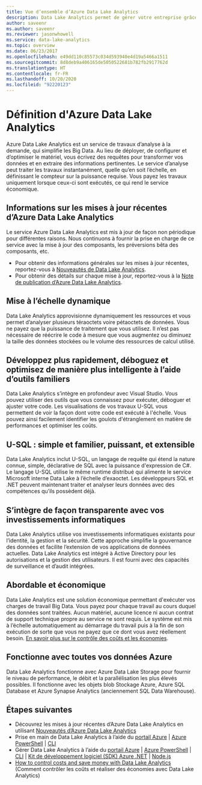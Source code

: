 ```yaml
---
title: Vue d’ensemble d’Azure Data Lake Analytics
description: Data Lake Analytics permet de gérer votre entreprise grâce aux informations obtenues dans vos données cloud, à n’importe quelle échelle.
author: saveenr
ms.author: saveenr
ms.reviewer: jasonwhowell
ms.service: data-lake-analytics
ms.topic: overview
ms.date: 06/23/2017
ms.openlocfilehash: e49dd110c85573c034d593940e4d19a5466a1511
ms.sourcegitcommit: 8d8deb9a406165de5050522681b782fb2917762d
ms.translationtype: HT
ms.contentlocale: fr-FR
ms.lasthandoff: 10/20/2020
ms.locfileid: "92220123"
---
```

# <a name="what-is-azure-data-lake-analytics"></a>Définition d'Azure Data Lake Analytics

Azure Data Lake Analytics est un service de travaux d’analyse à la demande, qui simplifie les Big Data. Au lieu de déployer, de configurer et d’optimiser le matériel, vous écrivez des requêtes pour transformer vos données et en extraire des informations pertinentes. Le service d’analyse peut traiter les travaux instantanément, quelle qu’en soit l’échelle, en définissant le compteur sur la puissance requise. Vous payez les travaux uniquement lorsque ceux-ci sont exécutés, ce qui rend le service économique. 

## <a name="azure-data-lake-analytics-recent-update-information"></a>Informations sur les mises à jour récentes d’Azure Data Lake Analytics

Le service Azure Data Lake Analytics est mis à jour de façon non périodique pour différentes raisons. Nous continuons à fournir la prise en charge de ce service avec la mise à jour des composants, les préversions bêta des composants, etc. 

- Pour obtenir des informations générales sur les mises à jour récentes, reportez-vous à [Nouveautés de Data Lake Analytics](data-lake-analytics-whats-new.md).
- Pour obtenir des détails sur chaque mise à jour, reportez-vous à la [Note de publication d’Azure Data Lake Analytics](https://github.com/Azure/AzureDataLake/tree/master/docs/Release_Notes).

## <a name="dynamic-scaling"></a>Mise à l’échelle dynamique
  
Data Lake Analytics approvisionne dynamiquement les ressources et vous permet d’analyser plusieurs téraoctets voire pétaoctets de données. Vous ne payez que la puissance de traitement que vous utilisez. Il n’est pas nécessaire de réécrire le code à mesure que vous augmentez ou diminuez la taille des données stockées ou le volume des ressources de calcul utilisé. 

## <a name="develop-faster-debug-and-optimize-smarter-using-familiar-tools"></a>Développez plus rapidement, déboguez et optimisez de manière plus intelligente à l’aide d’outils familiers
  
Data Lake Analytics s’intègre en profondeur avec Visual Studio. Vous pouvez utiliser des outils que vous connaissez pour exécuter, déboguer et ajuster votre code. Les visualisations de vos travaux U-SQL vous permettent de voir la façon dont votre code est exécuté à l'échelle. Vous pouvez ainsi facilement identifier les goulots d'étranglement en matière de performances et optimiser les coûts.

## <a name="u-sql-simple-and-familiar-powerful-and-extensible"></a>U-SQL : simple et familier, puissant, et extensible
  
Data Lake Analytics inclut U-SQL, un langage de requête qui étend la nature connue, simple, déclarative de SQL avec la puissance d'expression de C#. Le langage U-SQL utilise le même runtime distribué qui alimente le service Microsoft interne Data Lake à l’échelle d’exaoctet. Les développeurs SQL et .NET peuvent maintenant traiter et analyser leurs données avec des compétences qu’ils possèdent déjà.

## <a name="integrates-seamlessly-with-your-it-investments"></a>S’intègre de façon transparente avec vos investissements informatiques
  
Data Lake Analytics utilise vos investissements informatiques existants pour l’identité, la gestion et la sécurité. Cette approche simplifie la gouvernance des données et facilite l’extension de vos applications de données actuelles. Data Lake Analytics est intégré à Active Directory pour les autorisations et la gestion des utilisateurs. Il est fourni avec des capacités de surveillance et d’audit intégrées.

## <a name="affordable-and-cost-effective"></a>Abordable et économique

Data Lake Analytics est une solution économique permettant d'exécuter vos charges de travail Big Data. Vous payez pour chaque travail au cours duquel des données sont traitées. Aucun matériel, aucune licence ni aucun contrat de support technique propre au service ne sont requis. Le système est mis à l’échelle automatiquement au démarrage du travail puis à la fin de son exécution de sorte que vous ne payez que ce dont vous avez réellement besoin. [En savoir plus sur le contrôle des coûts et les économies](https://aka.ms/adlasavemoney).

## <a name="works-with-all-your-azure-data"></a>Fonctionne avec toutes vos données Azure
  
Data Lake Analytics fonctionne avec Azure Data Lake Storage pour fournir le niveau de performance, le débit et la parallélisation les plus élevés possibles. Il fonctionne avec les objets blob Stockage Azure, Azure SQL Database et Azure Synapse Analytics (anciennement SQL Data Warehouse).


## <a name="next-steps"></a>Étapes suivantes

* Découvrez les mises à jour récentes d’Azure Data Lake Analytics en utilisant [Nouveautés d’Azure Data Lake Analytics](data-lake-analytics-whats-new.md)
* Prise en main de Data Lake Analytics à l’aide du [portail Azure](data-lake-analytics-get-started-portal.md) | [Azure PowerShell](data-lake-analytics-get-started-powershell.md) | [CLI](data-lake-analytics-get-started-cli.md)
* Gérer Data Lake Analytics à l’aide du [portail Azure](data-lake-analytics-manage-use-portal.md) | [Azure PowerShell](data-lake-analytics-manage-use-powershell.md) | [CLI](data-lake-analytics-manage-use-cli.md) | [Kit de développement logiciel (SDK) Azure .NET](data-lake-analytics-manage-use-dotnet-sdk.md) | [Node.js](data-lake-analytics-manage-use-nodejs.md)
* [How to control costs and save money with Data Lake Analytics](https://1drv.ms/f/s!AvdZLquGMt47h213Hg3rhl-Tym1c) (Comment contrôler les coûts et réaliser des économies avec Data Lake Analytics)
